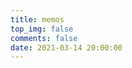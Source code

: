 ```yaml
---
title: memos
top_img: false
comments: false
date: 2021-03-14 20:00:00
---
```

<div id="bber"></div>
<script type="text/javascript">
  var bbMemos = {
    memos : 'https://memos.wyblog1.tk/',
    limit : '',//默认每次显示 10条 
    creatorId:'' ,//默认为 101用户 https://demo.usememos.com/u/101
    domId: '',//默认为 <div id="bber"></div>
  }
</script>
<script src="https://immmmm.com/bb-lmm-mk.js"></script>
<script src="https://fastly.jsdelivr.net/npm/marked/marked.min.js"></script>
<script src="https://fastly.jsdelivr.net/gh/Tokinx/ViewImage/view-image.min.js"></script>
<script src="https://fastly.jsdelivr.net/gh/Tokinx/Lately/lately.min.js"></script>
<script src="https://fastly.jsdelivr.net/npm/aplayer@1.10.1/dist/APlayer.min.js"></script>
<script src="https://fastly.jsdelivr.net/npm/meting@2.0.1/dist/Meting.min.js"></script>
